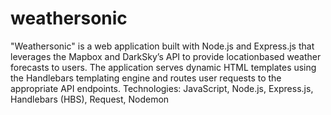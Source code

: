# weathersonic
"Weathersonic" is a web application built with Node.js and Express.js that leverages the Mapbox and DarkSky’s API to provide locationbased weather forecasts to users. The application serves dynamic HTML templates using the Handlebars templating engine and routes
user requests to the appropriate API endpoints.
Technologies: JavaScript, Node.js, Express.js, Handlebars (HBS), Request, Nodemon

